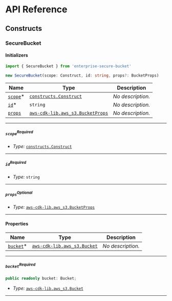 # API Reference <a name="API Reference" id="api-reference"></a>

## Constructs <a name="Constructs" id="constructs"></a>

### SecureBucket <a name="enterprise-secure-bucket.SecureBucket" id="enterprisesecurebucketsecurebucket"></a>

#### Initializers <a name="enterprise-secure-bucket.SecureBucket.Initializer" id="enterprisesecurebucketsecurebucketinitializer"></a>

```typescript
import { SecureBucket } from 'enterprise-secure-bucket'

new SecureBucket(scope: Construct, id: string, props?: BucketProps)
```

| **Name** | **Type** | **Description** |
| --- | --- | --- |
| [`scope`](#enterprisesecurebucketsecurebucketparameterscope)<span title="Required">*</span> | [`constructs.Construct`](#constructs.Construct) | *No description.* |
| [`id`](#enterprisesecurebucketsecurebucketparameterid)<span title="Required">*</span> | `string` | *No description.* |
| [`props`](#enterprisesecurebucketsecurebucketparameterprops) | [`aws-cdk-lib.aws_s3.BucketProps`](#aws-cdk-lib.aws_s3.BucketProps) | *No description.* |

---

##### `scope`<sup>Required</sup> <a name="enterprise-secure-bucket.SecureBucket.parameter.scope" id="enterprisesecurebucketsecurebucketparameterscope"></a>

- *Type:* [`constructs.Construct`](#constructs.Construct)

---

##### `id`<sup>Required</sup> <a name="enterprise-secure-bucket.SecureBucket.parameter.id" id="enterprisesecurebucketsecurebucketparameterid"></a>

- *Type:* `string`

---

##### `props`<sup>Optional</sup> <a name="enterprise-secure-bucket.SecureBucket.parameter.props" id="enterprisesecurebucketsecurebucketparameterprops"></a>

- *Type:* [`aws-cdk-lib.aws_s3.BucketProps`](#aws-cdk-lib.aws_s3.BucketProps)

---



#### Properties <a name="Properties" id="properties"></a>

| **Name** | **Type** | **Description** |
| --- | --- | --- |
| [`bucket`](#enterprisesecurebucketsecurebucketpropertybucket)<span title="Required">*</span> | [`aws-cdk-lib.aws_s3.Bucket`](#aws-cdk-lib.aws_s3.Bucket) | *No description.* |

---

##### `bucket`<sup>Required</sup> <a name="enterprise-secure-bucket.SecureBucket.property.bucket" id="enterprisesecurebucketsecurebucketpropertybucket"></a>

```typescript
public readonly bucket: Bucket;
```

- *Type:* [`aws-cdk-lib.aws_s3.Bucket`](#aws-cdk-lib.aws_s3.Bucket)

---





